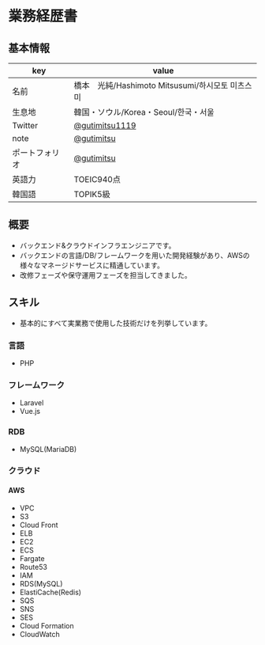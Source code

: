 # 業務経歴書

## 基本情報
|key|value|
| ------------- | ------------- |
|名前|橋本　光純/Hashimoto Mitsusumi/하시모토 미츠스미|
|生息地|韓国・ソウル/Korea・Seoul/한국・서울|
|Twitter|[@gutimitsu1119](https://twitter.com/gutimitsu1119)|
|note|[@gutimitsu](https://note.com/gutimitsu)|
|ポートフォリオ|[@gutimitsu](https://github.com/gutimitsu)|
|英語力|TOEIC940点|
|韓国語|TOPIK5級|

## 概要

- バックエンド&クラウドインフラエンジニアです。
- バックエンドの言語/DB/フレームワークを用いた開発経験があり、AWSの様々なマネージドサービスに精通しています。
- 改修フェーズや保守運用フェーズを担当してきました。


## スキル

- 基本的にすべて実業務で使用した技術だけを列挙しています。

### 言語

- PHP

### フレームワーク

- Laravel
- Vue.js

### RDB

- MySQL(MariaDB)

### クラウド

#### AWS

- VPC
- S3
- Cloud Front
- ELB
- EC2
- ECS
- Fargate
- Route53
- IAM
- RDS(MySQL)
- ElastiCache(Redis)
- SQS
- SNS
- SES
- Cloud Formation
- CloudWatch
